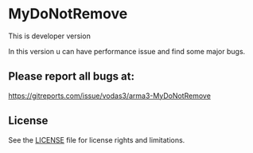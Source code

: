 # MyDoNotRemove

This is developer version

In this version u can have performance issue and find some major bugs.

## Please report all bugs at: 
https://gitreports.com/issue/vodas3/arma3-MyDoNotRemove


## License

See the [LICENSE](LICENSE.md) file for license rights and limitations.